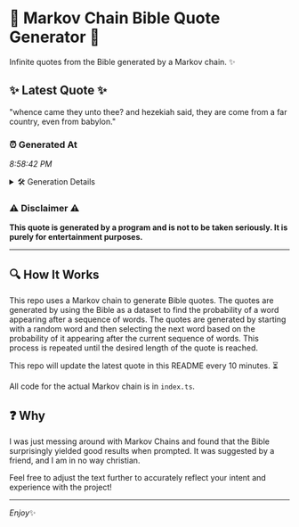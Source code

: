 # 📖 Markov Chain Bible Quote Generator 📖

Infinite quotes from the Bible generated by a Markov chain. ✨

## ✨ Latest Quote ✨
"whence came they unto thee? and hezekiah said, they are come from a far country, even from babylon."

### ⏰ Generated At
*8:58:42 PM*

<details>
    <summary>🛠️ Generation Details</summary>
    <p>
        <strong>🌱 Seed:</strong> whence<br>
        <strong>🔄 Iterations:</strong> 17<br>
        <strong>📜 Context History:</strong><br>[ whence ]: came<br>[ whence, came ]: they<br>[ whence, came, they ]: unto<br>[ whence, came, they, unto ]: thee?<br>[ whence, came, they, unto, thee? ]: and<br>[ whence, came, they, unto, thee?, and ]: hezekiah<br>[ came, they, unto, thee?, and, hezekiah ]: said,<br>[ they, unto, thee?, and, hezekiah, said, ]: they<br>[ unto, thee?, and, hezekiah, said,, they ]: are<br>[ thee?, and, hezekiah, said,, they, are ]: come<br>[ and, hezekiah, said,, they, are, come ]: from<br>[ hezekiah, said,, they, are, come, from ]: a<br>[ said,, they, are, come, from, a ]: far<br>[ they, are, come, from, a, far ]: country,<br>[ are, come, from, a, far, country, ]: even<br>[ come, from, a, far, country,, even ]: from<br>[ from, a, far, country,, even, from ]: babylon.<br>
    </p>
</details>

### ⚠️ Disclaimer ⚠️
**This quote is generated by a program and is not to be taken seriously. It is purely for entertainment purposes.**

---

## 🔍 How It Works

This repo uses a Markov chain to generate Bible quotes. The quotes are generated by using the Bible as a dataset to find the probability of a word appearing after a sequence of words. The quotes are generated by starting with a random word and then selecting the next word based on the probability of it appearing after the current sequence of words. This process is repeated until the desired length of the quote is reached.

This repo will update the latest quote in this README every 10 minutes. ⏳

All code for the actual Markov chain is in `index.ts`.

## ❓ Why

I was just messing around with Markov Chains and found that the Bible surprisingly yielded good results when prompted. 
It was suggested by a friend, and I am in no way christian.

Feel free to adjust the text further to accurately reflect your intent and experience with the project!

---

*Enjoy*✨
